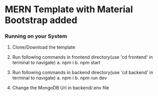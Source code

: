 # MERN Template with Material Bootstrap added

### Running on your System
1. Clone/Download the template
2. Run following commands in frontend directory(use 'cd frontend' in terminal to navigate)
  a. npm i
  b. npm start
  
3. Run following commands in backend directory(use 'cd backend' in terminal to navigate)
  a. npm i
  b. npm run dev
  
4. Change the MongoDB Url in backend/.env file
